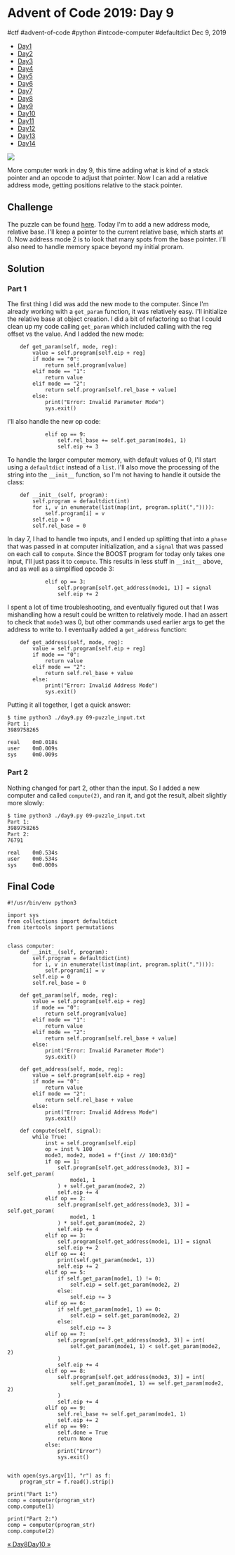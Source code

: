 

# Advent of Code 2019: Day 9

#ctf #advent-of-code #python #intcode-computer #defaultdict Dec 9, 2019






-   [Day1](/adventofcode2019/1)
-   [Day2](/adventofcode2019/2)
-   [Day3](/adventofcode2019/3)
-   [Day4](/adventofcode2019/4)
-   [Day5](/adventofcode2019/5)
-   [Day6](/adventofcode2019/6)
-   [Day7](/adventofcode2019/7)
-   [Day8](/adventofcode2019/8)
-   [Day9](#)
-   [Day10](/adventofcode2019/10)
-   [Day11](/adventofcode2019/11)
-   [Day12](/adventofcode2019/12)
-   [Day13](/adventofcode2019/13)
-   [Day14](/adventofcode2019/14)




![](/img/aoc2019-9-cover.png)

More computer work in day 9, this time adding what is kind of a stack
pointer and an opcode to adjust that pointer. Now I can add a relative
address mode, getting positions relative to the stack pointer.

## Challenge

The puzzle can be found [here](https://adventofcode.com/2019/day/9).
Today I'm to add a new address mode, relative base. I'll keep a pointer
to the current relative base, which starts at 0. Now address mode 2 is
to look that many spots from the base pointer. I'll also need to handle
memory space beyond my initial proram.

## Solution

### Part 1

The first thing I did was add the new mode to the computer. Since I'm
already working with a `get_param` function, it was relatively easy.
I'll initialize the relative base at object creation. I did a bit of
refactoring so that I could clean up my code calling `get_param` which
included calling with the reg offset vs the value. And I added the new
mode:



        def get_param(self, mode, reg):
            value = self.program[self.eip + reg]
            if mode == "0":
                return self.program[value]
            elif mode == "1":
                return value
            elif mode == "2":
                return self.program[self.rel_base + value]
            else:
                print("Error: Invalid Parameter Mode")
                sys.exit()



I'll also handle the new op code:



                elif op == 9:
                    self.rel_base += self.get_param(mode1, 1)
                    self.eip += 3



To handle the larger computer memory, with default values of 0, I'll
start using a `defaultdict` instead of a `list`. I'll also move the
processing of the string into the `__init__` function, so I'm not having
to handle it outside the class:



        def __init__(self, program):
            self.program = defaultdict(int)
            for i, v in enumerate(list(map(int, program.split(",")))):
                self.program[i] = v
            self.eip = 0
            self.rel_base = 0



In day 7, I had to handle two inputs, and I ended up splitting that into
a `phase` that was passed in at computer initialization, and a `signal`
that was passed on each call to `compute`. Since the BOOST program for
today only takes one input, I'll just pass it to `compute`. This results
in less stuff in `__init__` above, and as well as a simplified opcode 3:



                elif op == 3:
                    self.program[self.get_address(mode1, 1)] = signal
                    self.eip += 2



I spent a lot of time troubleshooting, and eventually figured out that I
was mishandling how a result could be written to relatively mode. I had
an assert to check that `mode3` was 0, but other commands used earlier
args to get the address to write to. I eventually added a `get_address`
function:



        def get_address(self, mode, reg):
            value = self.program[self.eip + reg]
            if mode == "0":
                return value
            elif mode == "2":
                return self.rel_base + value
            else:
                print("Error: Invalid Address Mode")
                sys.exit()



Putting it all together, I get a quick answer:



    $ time python3 ./day9.py 09-puzzle_input.txt 
    Part 1:
    3989758265

    real    0m0.018s
    user    0m0.009s
    sys     0m0.009s



### Part 2

Nothing changed for part 2, other than the input. So I added a new
computer and called `compute(2)`, and ran it, and got the result, albeit
slightly more slowly:



    $ time python3 ./day9.py 09-puzzle_input.txt 
    Part 1:
    3989758265
    Part 2:
    76791

    real    0m0.534s
    user    0m0.534s
    sys     0m0.000s



## Final Code



    #!/usr/bin/env python3

    import sys
    from collections import defaultdict
    from itertools import permutations


    class computer:
        def __init__(self, program):
            self.program = defaultdict(int)
            for i, v in enumerate(list(map(int, program.split(",")))):
                self.program[i] = v
            self.eip = 0
            self.rel_base = 0

        def get_param(self, mode, reg):
            value = self.program[self.eip + reg]
            if mode == "0":
                return self.program[value]
            elif mode == "1":
                return value
            elif mode == "2":
                return self.program[self.rel_base + value]
            else:
                print("Error: Invalid Parameter Mode")
                sys.exit()

        def get_address(self, mode, reg):
            value = self.program[self.eip + reg]
            if mode == "0":
                return value
            elif mode == "2":
                return self.rel_base + value
            else:
                print("Error: Invalid Address Mode")
                sys.exit()

        def compute(self, signal):
            while True:
                inst = self.program[self.eip]
                op = inst % 100
                mode3, mode2, mode1 = f"{inst // 100:03d}"
                if op == 1:
                    self.program[self.get_address(mode3, 3)] = self.get_param(
                        mode1, 1
                    ) + self.get_param(mode2, 2)
                    self.eip += 4
                elif op == 2:
                    self.program[self.get_address(mode3, 3)] = self.get_param(
                        mode1, 1
                    ) * self.get_param(mode2, 2)
                    self.eip += 4
                elif op == 3:
                    self.program[self.get_address(mode1, 1)] = signal
                    self.eip += 2
                elif op == 4:
                    print(self.get_param(mode1, 1))
                    self.eip += 2
                elif op == 5:
                    if self.get_param(mode1, 1) != 0:
                        self.eip = self.get_param(mode2, 2)
                    else:
                        self.eip += 3
                elif op == 6:
                    if self.get_param(mode1, 1) == 0:
                        self.eip = self.get_param(mode2, 2)
                    else:
                        self.eip += 3
                elif op == 7:
                    self.program[self.get_address(mode3, 3)] = int(
                        self.get_param(mode1, 1) < self.get_param(mode2, 2)
                    )
                    self.eip += 4
                elif op == 8:
                    self.program[self.get_address(mode3, 3)] = int(
                        self.get_param(mode1, 1) == self.get_param(mode2, 2)
                    )
                    self.eip += 4
                elif op == 9:
                    self.rel_base += self.get_param(mode1, 1)
                    self.eip += 2
                elif op == 99:
                    self.done = True
                    return None
                else:
                    print("Error")
                    sys.exit()


    with open(sys.argv[1], "r") as f:
        program_str = f.read().strip()

    print("Part 1:")
    comp = computer(program_str)
    comp.compute(1)

    print("Part 2:")
    comp = computer(program_str)
    comp.compute(2)




[« Day8](/adventofcode2019/8)[Day10 »](/adventofcode2019/10)






